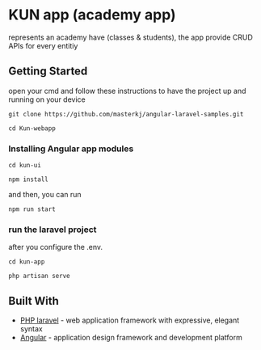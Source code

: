 # KUN app (academy app)

represents an academy have (classes & students), the app provide CRUD APIs for every entitiy

## Getting Started
open your cmd and follow these instructions to have the project up and running on your device 

```
git clone https://github.com/masterkj/angular-laravel-samples.git
```

```
cd Kun-webapp
```


### Installing Angular app modules

```
cd kun-ui
```
```
npm install
```
and then, you can run 

```
npm run start
```

### run the laravel project
after you configure the .env.
```
cd kun-app
```
```
php artisan serve
```
## Built With

* [PHP laravel](https://laravel.com) - web application framework with expressive, elegant syntax
* [Angular](https://angular.io) - application design framework and development platform
